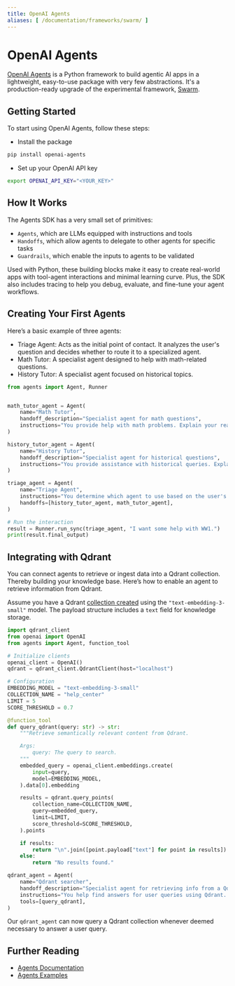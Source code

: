 ```yaml
---
title: OpenAI Agents
aliases: [ /documentation/frameworks/swarm/ ]
---
```


# OpenAI Agents

[OpenAI Agents](https://github.com/openai/openai-agents-python) is a Python framework to build agentic AI apps in a lightweight, easy-to-use package with very few abstractions. It's a production-ready upgrade of the experimental framework, [Swarm](https://github.com/openai/swarm).

## Getting Started

To start using OpenAI Agents, follow these steps:

- Install the package

```bash
pip install openai-agents
```

- Set up your OpenAI API key

```bash
export OPENAI_API_KEY="<YOUR_KEY>"
```

## How It Works

The Agents SDK has a very small set of primitives:

- `Agents`, which are LLMs equipped with instructions and tools
- `Handoffs`, which allow agents to delegate to other agents for specific tasks
- `Guardrails`, which enable the inputs to agents to be validated

Used with Python, these building blocks make it easy to create real-world apps with tool-agent interactions and minimal learning curve. Plus, the SDK also includes tracing to help you debug, evaluate, and fine-tune your agent workflows.

## Creating Your First Agents

Here’s a basic example of three agents:

- Triage Agent: Acts as the initial point of contact. It analyzes the user's question and decides whether to route it to a specialized agent.
- Math Tutor: A specialist agent designed to help with math-related questions.
- History Tutor: A specialist agent focused on historical topics.

```python
from agents import Agent, Runner


math_tutor_agent = Agent(
    name="Math Tutor",
    handoff_description="Specialist agent for math questions",
    instructions="You provide help with math problems. Explain your reasoning at each step and include examples",
)

history_tutor_agent = Agent(
    name="History Tutor",
    handoff_description="Specialist agent for historical questions",
    instructions="You provide assistance with historical queries. Explain important events and context clearly.",
)

triage_agent = Agent(
    name="Triage Agent",
    instructions="You determine which agent to use based on the user's homework question",
    handoffs=[history_tutor_agent, math_tutor_agent],
)

# Run the interaction
result = Runner.run_sync(triage_agent, "I want some help with WW1.")
print(result.final_output)
```

## Integrating with Qdrant

You can connect agents to retrieve or ingest data into a Qdrant collection. Thereby building your knowledge base. Here’s how to enable an agent to retrieve information from Qdrant.

Assume you have a Qdrant [collection created](https://qdrant.tech/documentation/concepts/collections/#create-a-collection) using the `"text-embedding-3-small"` model. The payload structure includes a `text` field for knowledge storage.

```python
import qdrant_client
from openai import OpenAI
from agents import Agent, function_tool

# Initialize clients
openai_client = OpenAI()
qdrant = qdrant_client.QdrantClient(host="localhost")

# Configuration
EMBEDDING_MODEL = "text-embedding-3-small"
COLLECTION_NAME = "help_center"
LIMIT = 5
SCORE_THRESHOLD = 0.7

@function_tool
def query_qdrant(query: str) -> str:
    """Retrieve semantically relevant content from Qdrant.

    Args:
        query: The query to search.
    """
    embedded_query = openai_client.embeddings.create(
        input=query,
        model=EMBEDDING_MODEL,
    ).data[0].embedding

    results = qdrant.query_points(
        collection_name=COLLECTION_NAME,
        query=embedded_query,
        limit=LIMIT,
        score_threshold=SCORE_THRESHOLD,
    ).points

    if results:
        return "\n".join([point.payload["text"] for point in results])
    else:
        return "No results found."

qdrant_agent = Agent(
    name="Qdrant searcher",
    handoff_description="Specialist agent for retrieving info from a Qdrant collection",
    instructions="You help find answers for user queries using Qdrant. Do not make up any info on your own.",
    tools=[query_qdrant],  
)
```

Our `qdrant_agent` can now query a Qdrant collection whenever deemed necessary to answer a user query.

## Further Reading

- [Agents Documentation](https://openai.github.io/openai-agents-python/)
- [Agents Examples](https://github.com/openai/openai-agents-python/tree/main/examples)
